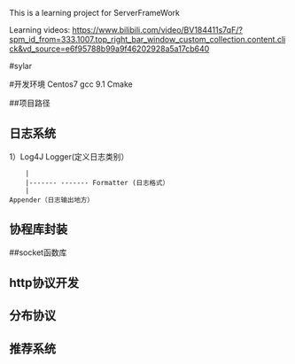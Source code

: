 This is a learning project for ServerFrameWork

Learning videos: https://www.bilibili.com/video/BV184411s7qF/?spm_id_from=333.1007.top_right_bar_window_custom_collection.content.click&vd_source=e6f95788b99a9f46202928a5a17cb640

#sylar

#开发环境
Centos7
gcc 9.1
Cmake

##项目路径


## 日志系统

1）Log4J
	Logger(定义日志类别）
	
		|
		|------- ------- Formatter (日志格式）
		|
	Appender（日志输出地方）

## 协程库封装

##socket函数库

## http协议开发

## 分布协议

## 推荐系统

